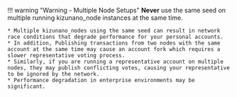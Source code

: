 !!! warning "Warning - Multiple Node Setups"
	**Never** use the same seed on multiple running kizunano_node instances at the same time.
	
	* Multiple kizunano_nodes using the same seed can result in network race conditions that degrade performance for your personal accounts.
	* In addition, Publishing transactions from two nodes with the same account at the same time may cause an account fork which requires a slower representative voting process.
	* Similarly, if you are running a representative account on multiple nodes, they may publish conflicting votes, causing your representative to be ignored by the network.
	* Performance degradation in enterprise environments may be significant.